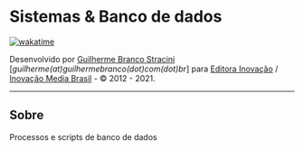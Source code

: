 # Sistemas & Banco de dados

[![wakatime](https://wakatime.com/badge/github/InovacaoMediaBrasil/SistemasEBancoDeDados.svg)](https://wakatime.com/badge/github/InovacaoMediaBrasil/SistemasEBancoDeDados)

Desenvolvido por [Guilherme Branco Stracini](https://www.guilherme.stracini.com.br) [*guilherme(at)guilhermebranco(dot)com(dot)br*] para [Editora Inovação](https://www.editorainovacao.com.br) / [Inovação Media Brasil](https://www.inovacaomedia.com.br) - © 2012 - 2021. 

---

## Sobre

Processos e scripts de banco de dados
